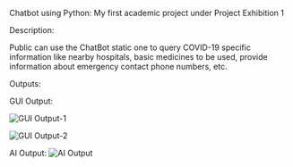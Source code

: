 Chatbot using Python:
My first academic project under Project Exhibition 1

Description:

Public can use the ChatBot static one to query COVID-19 specific information like nearby hospitals, basic medicines to be used, provide information about emergency contact phone numbers, etc.

Outputs:

GUI Output:

![GUI Output-1](https://user-images.githubusercontent.com/53928214/210978167-b3b5e4e6-9101-4333-ba26-1d1bb9d11fa4.png)

![GUI Output-2](https://user-images.githubusercontent.com/53928214/210977944-0f2289da-890a-469e-837b-a21f880545eb.png)

AI Output:
![AI Output](https://user-images.githubusercontent.com/53928214/210977982-8b3864ba-be14-48df-ad2c-48b553aa1dba.png)

